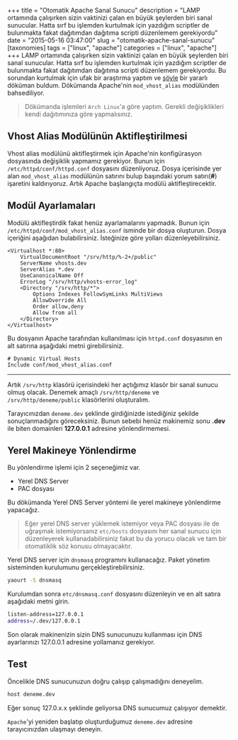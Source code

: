 +++
title = "Otomatik Apache Sanal Sunucu"
description = "LAMP ortamında çalışırken sizin vaktinizi çalan en büyük şeylerden biri sanal sunucular. Hatta sırf bu işlemden kurtulmak için yazdığım scriptler de bulunmakta fakat dağıtımdan dağıtıma scripti düzenlemem gerekiyordu"
date = "2015-05-16 03:47:00"
slug = "otomatik-apache-sanal-sunucu"
[taxonomies]
tags = ["linux", "apache"]
categories = ["linux", "apache"]
+++
LAMP ortamında çalışırken sizin vaktinizi çalan en büyük şeylerden biri sanal sunucular. Hatta sırf bu işlemden kurtulmak için yazdığım scriptler de bulunmakta fakat dağıtımdan dağıtıma scripti düzenlemem gerekiyordu. Bu sorundan kurtulmak için ufak bir araştırma yaptım ve [şöyle](http://akrabat.com/automatic-apache-vhosts/) bir yararlı döküman buldum. Dökümanda Apache'nin  `mod_vhost_alias` modülünden bahsediliyor.

> Dökümanda işlemleri `Arch Linux`'a göre yaptım. Gerekli değişiklikleri kendi dağıtımınıza göre yapmalısınız.

## Vhost Alias Modülünün Aktifleştirilmesi
Vhost alias modülünü aktifleştirmek için Apache'nin konfigürasyon dosyasında değişiklik yapmamız gerekiyor. Bunun için `/etc/httpd/conf/httpd.conf` dosyasını düzenliyoruz. Dosya içerisinde yer alan `mod_vhost_alias` modülünün satırını bulup başındaki yorum satırı(**#**) işaretini kaldırıyoruz. Artık Apache başlangıçta modülü aktifleştirecektir.

## Modül Ayarlamaları
Modülü aktifleştirdik fakat henüz ayarlamalarını yapmadık. Bunun için `/etc/httpd/conf/mod_vhost_alias.conf` isminde bir dosya oluşturun. Dosya içeriğini aşağıdan bulabilirsiniz. İsteğinize göre yolları düzenleyebilirsiniz.

```
<Virtualhost *:80>
    VirtualDocumentRoot "/srv/http/%-2+/public"
    ServerName vhosts.dev
    ServerAlias *.dev
    UseCanonicalName Off
    ErrorLog "/srv/http/vhosts-error_log"
    <Directory "/srv/http/*">
        Options Indexes FollowSymLinks MultiViews
        AllowOverride All
        Order allow,deny
        Allow from all
    </Directory>
</Virtualhost>
```

Bu dosyanın Apache tarafından kullanılması için `httpd.conf` dosyasının en alt satırına aşağıdaki metni girebilirsiniz.

```
# Dynamic Virtual Hosts
Include conf/mod_vhost_alias.conf
```

-----------------

Artık `/srv/http` klasörü içerisindeki her açtığımız klasör bir sanal sunucu olmuş olacak. Denemek amaçlı `/srv/http/deneme` ve `/srv/http/deneme/public` klasörlerini oluşturalım.

Tarayıcınızdan `deneme.dev` şeklinde girdiğinizde istediğiniz şekilde sonuçlanmadığını göreceksiniz. Bunun sebebi henüz makinemiz sonu **.dev** ile biten domainleri **127.0.0.1** adresine yönlendirmemesi.

## Yerel Makineye Yönlendirme

Bu yönlendirme işlemi için 2 seçeneğimiz var.

- Yerel DNS Server
- PAC dosyası

Bu dökümanda Yerel DNS Server yöntemi ile yerel makineye yönlendirme yapacağız.

> Eğer yerel DNS server yüklemek istemiyor veya PAC dosyası ile de uğraşmak istemiyorsanız `etc/hosts` dosyasını her sanal sunucu için düzenleyerek kullanadabilirsiniz fakat bu da yorucu olacak ve tam bir otomatiklik söz konusu olmayacaktır.

Yerel DNS server için `dnsmasq` programını kullanacağız. Paket yönetim sisteminden kurulumunu gerçekleştirebilirsiniz.

```bash
yaourt -S dnsmasq
```

Kurulumdan sonra `etc/dnsmasq.conf` dosyasını düzenleyin ve en alt satıra aşağıdaki metni girin.

```bash
listen-address=127.0.0.1
address=/.dev/127.0.0.1
```

Son olarak makinenizin sizin DNS sunucunuzu kullanması için DNS ayarlarınızı 127.0.0.1 adresine yollamanız gerekiyor.

## Test

Öncelikle DNS sunucunuzun doğru çalışıp çalışmadığını deneyelim.

```bash
host deneme.dev
```

Eğer sonuç 127.0.x.x şeklinde geliyorsa DNS sunucumuz çalışıyor demektir.

`Apache`'yi yeniden başlatıp oluşturduğumuz `deneme.dev` adresine tarayıcınızdan ulaşmayı deneyin.
